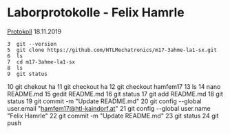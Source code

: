 # Laborprotokolle - Felix Hamrle

[Protokoll](https://github.com/HTLMechatronics/m17-3ahme-la1-sx/blob/hamfem17/protokolle/protokoll_2019-11-24_hamfem17.md) 18.11.2019


    3  git --version
    5  git clone https://github.com/HTLMechatronics/m17-3ahme-la1-sx.git
    6  ls
    7  cd m17-3ahme-la1-sx
    8  ls
    9  git status
   10  git chekout ha
   11  git checkout ha
   12  git checkout hamfem17
   13  ls
   14  nano README.md 
   15  gedit README.md 
   16  git status
   17  git add README.md 
   18  git status
   19  git commit -m "Update README.md"
   20  git config --global user.email "hamfem17@htl-kaindorf.at"
   21  git config --global user.name "Felix Hamrle"
   22  git commit -m "Update README.md"
   23  git status
   24  git push
